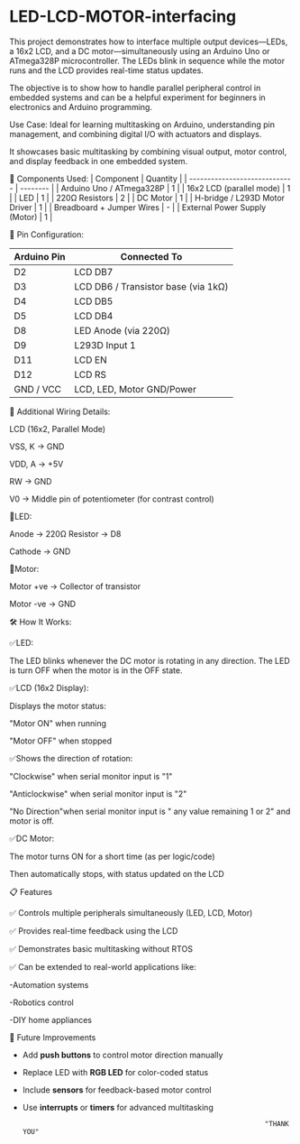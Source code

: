 # LED-LCD-MOTOR-interfacing 
This project demonstrates how to interface multiple output devices—LEDs, a 16x2 LCD, and a DC motor—simultaneously using an Arduino Uno or ATmega328P microcontroller. The LEDs blink in sequence while the motor runs and the LCD provides real-time status updates.

The objective is to show how to handle parallel peripheral control in embedded systems and can be a helpful experiment for beginners in electronics and Arduino programming.

Use Case: Ideal for learning multitasking on Arduino, understanding pin management, and combining digital I/O with actuators and displays.

It showcases basic multitasking by combining visual output, motor control, and display feedback in one embedded system.

🧩 Components Used:
| Component                     | Quantity |
| ----------------------------- | -------- |
| Arduino Uno / ATmega328P      | 1        |
| 16x2 LCD (parallel mode)      | 1        |
| LED                           | 1        |
| 220Ω Resistors                | 2        |
| DC Motor                      | 1        |
| H-bridge / L293D Motor Driver | 1        |
| Breadboard + Jumper Wires     | -        |
| External Power Supply (Motor) | 1        |

🔌 Pin Configuration:

| Arduino Pin | Connected To                        |
| ----------- | ----------------------------------- |
| D2          | LCD DB7                             |
| D3          | LCD DB6 / Transistor base (via 1kΩ) |
| D4          | LCD DB5                             |
| D5          | LCD DB4                             |
| D8          | LED Anode (via 220Ω)                |
| D9          | L293D Input 1                       |
| D11         | LCD EN                              |
| D12         | LCD RS                              |
| GND / VCC   | LCD, LED, Motor GND/Power           |


🧩 Additional Wiring Details:

LCD (16x2, Parallel Mode)

VSS, K → GND

VDD, A → +5V

RW → GND

V0 → Middle pin of potentiometer (for contrast control)

🧩LED:

Anode → 220Ω Resistor → D8

Cathode → GND

🧩Motor:

Motor +ve → Collector of transistor

Motor -ve → GND


🛠 How It Works:

✅LED:

The LED blinks whenever the DC motor is rotating in any direction.
The LED is turn OFF when the motor is in the OFF state.

✅LCD (16x2 Display):

Displays the motor status:

"Motor ON" when running

"Motor OFF" when stopped

✅Shows the direction of rotation:

"Clockwise" when serial monitor input is "1"

"Anticlockwise" when serial monitor input is "2"

"No Direction"when serial monitor input is " any value remaining 1 or 2" and  motor is off.

✅DC Motor:

The motor turns ON for a short time (as per logic/code)

Then automatically stops, with status updated on the LCD

📋 Features 

✅ Controls multiple peripherals simultaneously (LED, LCD, Motor)

✅ Provides real-time feedback using the LCD

✅ Demonstrates basic multitasking without RTOS

✅ Can be extended to real-world applications like:
                                              
-Automation systems

-Robotics control

-DIY home appliances

🧠 Future Improvements

- Add **push buttons** to control motor direction manually  
- Replace LED with **RGB LED** for color-coded status  
- Include **sensors** for feedback-based motor control  
- Use **interrupts** or **timers** for advanced multitasking


                                                                  "THANK YOU"
